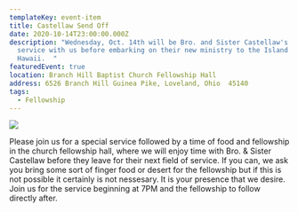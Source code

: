 ```yaml
---
templateKey: event-item
title: Castellaw Send Off
date: 2020-10-14T23:00:00.000Z
description: "Wednesday, Oct. 14th will be Bro. and Sister Castellaw's last
  service with us before embarking on their new ministry to the Island of
  Hawaii.  "
featuredEvent: true
location: Branch Hill Baptist Church Fellowship Hall
address: 6526 Branch Hill Guinea Pike, Loveland, Ohio  45140
tags:
  - Fellowship
---
```

![](/img/castellaws.jpg)

Please join us for a special service followed by a time of food and fellowship in the church fellowship hall, where we will enjoy time with Bro. & Sister Castellaw before they leave for their next field of service.  If you can, we ask you bring some sort of finger food or desert for the fellowship but if this is not possible it certainly is not nessesary.  It is your presence that we desire.  Join us for the service beginning at 7PM and the fellowship to follow directly after.